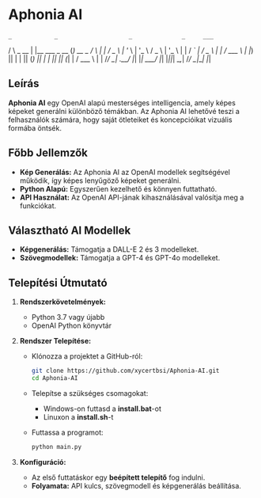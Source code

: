 
# Aphonia AI

    _            _                    _              _     ___
   / \    _ __  | |__    ___   _ __  (_)  __ _      / \   |_ _|
  / _ \  | '_ \ | '_ \  / _ \ | '_ \ | | / _` |    / _ \   | |
 / ___ \ | |_) || | | || (_) || | | || || (_| |   / ___ \  | |
/_/   \_\| .__/ |_| |_| \___/ |_| |_||_| \__,_|  /_/   \_\|___|
         |_|

## Leírás

**Aphonia AI** egy OpenAI alapú mesterséges intelligencia, amely képes képeket generálni különböző témákban. Az Aphonia AI lehetővé teszi a felhasználók számára, hogy saját ötleteiket és koncepcióikat vizuális formába öntsék.

## Főbb Jellemzők

- **Kép Generálás:** Az Aphonia AI az OpenAI modellek segítségével működik, így képes lenyűgöző képeket generálni.
- **Python Alapú:** Egyszerűen kezelhető és könnyen futtatható.
- **API Használat:** Az OpenAI API-jának kihasználásával valósítja meg a funkciókat.

## Választható AI Modellek

- **Képgenerálás:** Támogatja a DALL-E 2 és 3 modelleket.
- **Szövegmodellek:** Támogatja a GPT-4 és GPT-4o modelleket.

## Telepítési Útmutató

1. **Rendszerkövetelmények:**
   - Python 3.7 vagy újabb
   - OpenAI Python könyvtár

2. **Rendszer Telepítése:**
   - Klónozza a projektet a GitHub-ról:
     ```bash
     git clone https://github.com/xycertbsi/Aphonia-AI.git
     cd Aphonia-AI
     ```
   - Telepítse a szükséges csomagokat:
     * Windows-on futtasd a **install.bat**-ot
     * Linuxon a **install.sh**-t
     
   - Futtassa a programot:
     ```bash
     python main.py
     ```

3. **Konfiguráció:**
   - Az első futtatáskor egy **beépített telepítő** fog indulni.
   - **Folyamata:** API kulcs, szövegmodell és képgenerálás beállítása.
